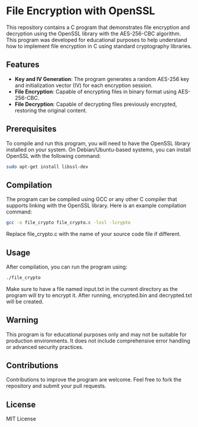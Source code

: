 # File Encryption with OpenSSL

This repository contains a C program that demonstrates file encryption and decryption using the OpenSSL library with the AES-256-CBC algorithm. This program was developed for educational purposes to help understand how to implement file encryption in C using standard cryptography libraries.

## Features

- **Key and IV Generation**: The program generates a random AES-256 key and initialization vector (IV) for each encryption session.
- **File Encryption**: Capable of encrypting files in binary format using AES-256-CBC.
- **File Decryption**: Capable of decrypting files previously encrypted, restoring the original content.

## Prerequisites

To compile and run this program, you will need to have the OpenSSL library installed on your system. On Debian/Ubuntu-based systems, you can install OpenSSL with the following command:

```bash
sudo apt-get install libssl-dev
```

## Compilation

The program can be compiled using GCC or any other C compiler that supports linking with the OpenSSL library. Here is an example compilation command:

```bash
gcc -o file_crypto file_crypto.c -lssl -lcrypto
```

Replace file_crypto.c with the name of your source code file if different.

## Usage
After compilation, you can run the program using:

```bash
./file_crypto
```

Make sure to have a file named input.txt in the current directory as the program will try to encrypt it. After running, encrypted.bin and decrypted.txt will be created.

## Warning
This program is for educational purposes only and may not be suitable for production environments. It does not include comprehensive error handling or advanced security practices.

## Contributions
Contributions to improve the program are welcome. Feel free to fork the repository and submit your pull requests.

## License
MIT License
